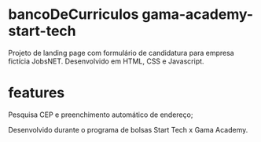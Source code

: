 # bancoDeCurriculos gama-academy-start-tech
Projeto de landing page com formulário de candidatura para empresa fictícia JobsNET. Desenvolvido em HTML, CSS e Javascript.

# features
Pesquisa CEP e preenchimento automático de endereço;

Desenvolvido durante o programa de bolsas Start Tech x Gama Academy.